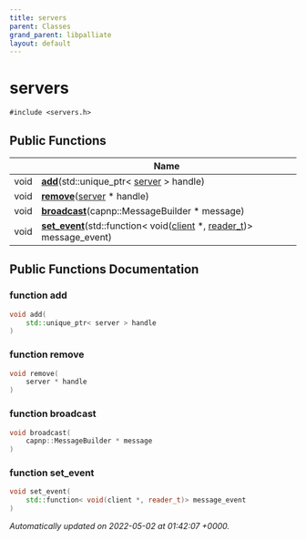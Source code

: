 ```yaml
---
title: servers
parent: Classes
grand_parent: libpalliate
layout: default
---
```


# servers






`#include <servers.h>`

## Public Functions

|                | Name           |
| -------------- | -------------- |
| void | **[add](/libpalliate/generated/Classes/classservers#function-add)**(std::unique_ptr< [server](/libpalliate/generated/Classes/classtransport_1_1server) > handle) |
| void | **[remove](/libpalliate/generated/Classes/classservers#function-remove)**([server](/libpalliate/generated/Classes/classtransport_1_1server) * handle) |
| void | **[broadcast](/libpalliate/generated/Classes/classservers#function-broadcast)**(capnp::MessageBuilder * message) |
| void | **[set_event](/libpalliate/generated/Classes/classservers#function-set-event)**(std::function< void([client](/libpalliate/generated/Classes/classtransport_1_1client) *, [reader_t](/libpalliate/generated/Namespaces/namespacetransport#using-reader-t))> message_event) |

## Public Functions Documentation

### function add

```cpp
void add(
    std::unique_ptr< server > handle
)
```


### function remove

```cpp
void remove(
    server * handle
)
```


### function broadcast

```cpp
void broadcast(
    capnp::MessageBuilder * message
)
```


### function set_event

```cpp
void set_event(
    std::function< void(client *, reader_t)> message_event
)
```



_Automatically updated on 2022-05-02 at 01:42:07 +0000._